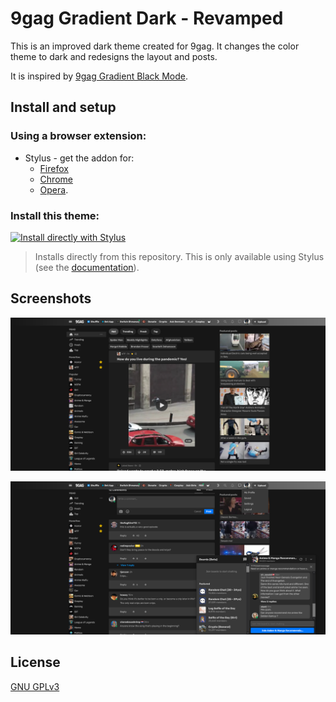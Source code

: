 # 9gag Gradient Dark - Revamped
 This is an improved dark theme created for 9gag. It changes the color theme to dark and redesigns the layout and posts.

 It is inspired by [9gag Gradient Black Mode](https://userstyles.org/styles/164082/9gag-gradient-black-mode).


## Install and setup

### Using a browser extension: 
* Stylus - get the addon for: 
  * [Firefox](https://addons.mozilla.org/en-US/firefox/addon/styl-us/)
  * [Chrome](https://chrome.google.com/webstore/detail/stylus/clngdbkpkpeebahjckkjfobafhncgmne) 
  * [Opera](https://addons.opera.com/en-gb/extensions/details/stylus/).

### Install this theme:
[![Install directly with Stylus](https://img.shields.io/badge/Install%20directly%20with-Stylus-00adad.svg?longCache=true&style=for-the-badge)](https://github.com/ush-ruff/9gag-Gradient-Dark-Revamped/raw/main/9gag.user.css)
  >Installs directly from this repository.
  >This is only available using Stylus (see the [documentation](https://github.com/openstyles/stylus/wiki/Usercss)).

## Screenshots
![screenshot-1](images/Screenshot-1.png)

![screenshot-2](images/Screenshot-2.png)

## License
[GNU GPLv3](LICENSE)
